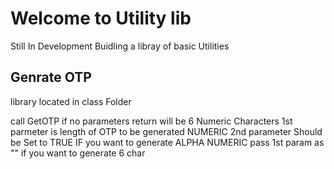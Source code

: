 # Welcome to Utility lib

Still In Development 
Buidling a libray of basic Utilities

## Genrate OTP

library located in class Folder

 call GetOTP if no parameters return will be 6 Numeric Characters
 1st parmeter is length of OTP to be generated NUMERIC
 2nd parameter Should be Set to TRUE IF you want to generate ALPHA NUMERIC pass 1st param as "" if you want to generate 6 char
